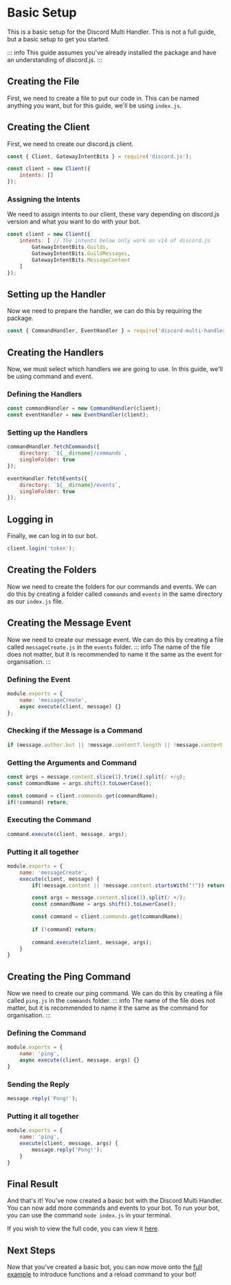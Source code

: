 # Basic Setup
This is a basic setup for the Discord Multi Handler. This is not a full guide, but a basic setup to get you started.

::: info
This guide assumes you've already installed the package and have an understanding of discord.js.
:::
## Creating the File
First, we need to create a file to put our code in. This can be named anything you want, but for this guide, we'll be using `index.js`.

## Creating the Client
First, we need to create our discord.js client.
```js
const { Client, GatewayIntentBits } = require('discord.js');

const client = new Client({
    intents: []
});
```

### Assigning the Intents
We need to assign intents to our client, these vary depending on discord.js version and what you want to do with your bot.
```js
const client = new Client({
    intents: [ // The intents below only work on v14 of discord.js
        GatewayIntentBits.Guilds,
        GatewayIntentBits.GuildMessages,
        GatewayIntentBits.MessageContent
    ]
});
```

## Setting up the Handler
Now we need to prepare the handler, we can do this by requiring the package.
```js
const { CommandHandler, EventHandler } = require('discord-multi-handler');
```

## Creating the Handlers
Now, we must select which handlers we are going to use. In this guide, we'll be using command and event.

### Defining the Handlers
```js
const commandHandler = new CommandHandler(client);
const eventHandler = new EventHandler(client);
```
### Setting up the Handlers
```js
commandHandler.fetchCommands({
    directory: `${__dirname}/commands`,
    singleFolder: true
});

eventHandler.fetchEvents({
    directory: `${__dirname}/events`,
    singleFolder: true
});
```

## Logging in
Finally, we can log in to our bot.
```js
client.login('token');
```

## Creating the Folders
Now we need to create the folders for our commands and events. We can do this by creating a folder called `commands` and `events` in the same directory as our `index.js` file.

## Creating the Message Event
Now we need to create our message event. We can do this by creating a file called `messageCreate.js` in the `events` folder.
::: info
The name of the file does not matter, but it is recommended to name it the same as the event for organisation.
:::

### Defining the Event
```js
module.exports = {
    name: 'messageCreate',
    async execute(client, message) {}
};
```

### Checking if the Message is a Command
```js
if (message.author.bot || !message.content?.length || !message.content.startsWith("!")) return;
```

### Getting the Arguments and Command
```js
const args = message.content.slice(1).trim().split(/ +/g);
const commandName = args.shift().toLowerCase();

const command = client.commands.get(commandName);
if(!command) return;
```

### Executing the Command
```js
command.execute(client, message, args);
```

### Putting it all together
```js
module.exports = {
    name: 'messageCreate',
    execute(client, message) {
        if(!message.content || !message.content.startsWith("!")) return;

        const args = message.content.slice(1).split(/ +/);
        const commandName = args.shift().toLowerCase();

        const command = client.commands.get(commandName);
        
        if (!command) return;
        
        command.execute(client, message, args);
    }
}
```

## Creating the Ping Command
Now we need to create our ping command. We can do this by creating a file called `ping.js` in the `commands` folder.
::: info
The name of the file does not matter, but it is recommended to name it the same as the command for organisation.
:::

### Defining the Command
```js
module.exports = {
    name: 'ping',
    async execute(client, message, args) {}
}
```

### Sending the Reply
```js
message.reply('Pong!');
```

### Putting it all together
```js
module.exports = {
    name: 'ping',
    execute(client, message, args) {
        message.reply('Pong!');
    }
}
```

## Final Result
And that's it! You've now created a basic bot with the Discord Multi Handler. You can now add more commands and events to your bot.
To run your bot, you can use the command `node index.js` in your terminal.

If you wish to view the full code, you can view it [here](https://github.com/Assistants-Center/discord-handler/tree/main/example/basic-cjs/).

## Next Steps
Now that you've created a basic bot, you can now move onto the [full example](/discord-multi-handler/full-example) to introduce functions and a reload command to your bot!